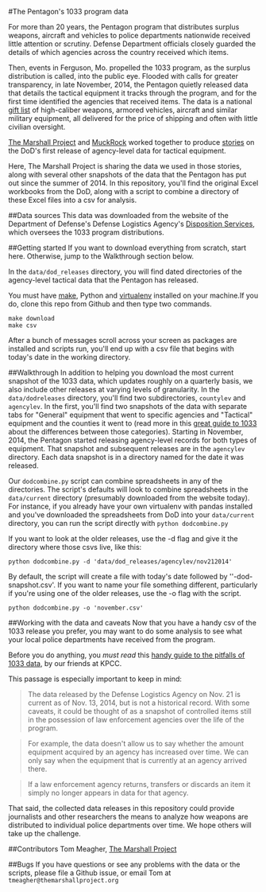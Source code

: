 #The Pentagon's 1033 program data

For more than 20 years, the Pentagon program that distributes surplus weapons, aircraft and vehicles to police departments nationwide received little attention or scrutiny. Defense Department officials closely guarded the details of which agencies across the country received which items.

Then, events in Ferguson, Mo. propelled the 1033 program, as the surplus distribution is called, into the public eye. Flooded with calls for greater transparency, in late November, 2014, the Pentagon quietly released data that details the tactical equipment it tracks through the program, and for the first time identified the agencies that received items. The data is a national [gift list](https://www.themarshallproject.org/2014/12/05/a-department-of-defense-gift-guide-2014) of high-caliber weapons, armored vehicles, aircraft and similar military equipment, all delivered for the price of shipping and often with little civilian oversight.

[The Marshall Project](https://www.themarshallproject.org/) and [MuckRock](https://www.muckrock.com/) worked together to produce [ stories](https://www.themarshallproject.org/2014/12/03/the-pentagon-finally-details-its-weapons-for-cops-giveaway) on the DoD's first release of agency-level data for tactical equipment.

Here, The Marshall Project is sharing the data we used in those stories, along with several other snapshots of the data that the Pentagon has put out since the summer of 2014. In this repository, you'll find the original Excel workbooks from the DoD, along with a script to combine a directory of these Excel files into a csv for analysis.

##Data sources
This data was downloaded from the website of the Department of Defense's Defense Logistics Agency's [Disposition Services](http://www.dispositionservices.dla.mil/EFOIA-Privacy/Pages/ereadingroom.aspx), which oversees the 1033 program distributions.

##Getting started
If you want to download everything from scratch, start here. Otherwise, jump to the Walkthrough section below.

In the ```data/dod_releases``` directory, you will find dated directories of the agency-level tactical data that the Pentagon has released.

You must have [make](https://www.gnu.org/software/make/), Python and [virtualenv](https://virtualenv.pypa.io/en/latest/) installed on your machine.If you do, clone this repo from Github and then type two commands.

```
make download
make csv
```

After a bunch of messages scroll across your screen as packages are installed and scripts run, you'll end up with a csv file that begins with today's date in the working directory.

##Walkthrough
In addition to helping you download the most current snapshot of the 1033 data, which updates roughly on a quarterly basis, we also include other releases at varying levels of granularity. In the ```data/dodreleases``` directory, you'll find two subdirectories, ```countylev``` and ```agencylev```. In the first, you'll find two snapshots of the data with separate tabs for "General" equipment that went to specific agencies and "Tactical" equipment and the counties it went to (read more in this [great guide to 1033](https://github.com/SCPR/kpcc-data-team/blob/master/guides/primer-on-defense-logistics-agencys-1033-program-data.md) about the differences between those categories). Starting in November, 2014, the Pentagon started releasing agency-level records for both types of equipment. That snapshot and subsequent releases are in the ```agencylev``` directory. Each data snapshot is in a directory named for the date it was released.

Our ```dodcombine.py``` script can combine spreadsheets in any of the directories. The script's defaults will look to combine spreadsheets in the ```data/current``` directory (presumably downloaded from the website today). For instance, if you already have your own virtualenv with pandas installed and you've downloaded the spreadsheets from DoD into your ```data/current``` directory, you can run the script directly with ```python dodcombine.py```

If you want to look at the older releases, use the -d flag and give it the directory where those csvs live, like this:

```python dodcombine.py -d 'data/dod_releases/agencylev/nov212014'```

By default, the script will create a file with today's date followed by ''-dod-snapshot.csv'. If you want to name your file something different, particularly if you're using one of the older releases, use the -o flag with the script.

```python dodcombine.py -o 'november.csv'```

##Working with the data and caveats
Now that you have a handy csv of the 1033 release you prefer, you may want to do some analysis to see what your local police departments have received from the program.

Before you do anything, you *must read* this [handy guide to the pitfalls of 1033 data](https://github.com/SCPR/kpcc-data-team/blob/master/guides/primer-on-defense-logistics-agencys-1033-program-data.md), by our friends at KPCC.

This passage is especially important to keep in mind:
>The data released by the Defense Logistics Agency on Nov. 21 is current as of Nov. 13, 2014, but is not a historical record. With some caveats, it could be thought of as a snapshot of controlled items still in the possession of law enforcement agencies over the life of the program.

>For example, the data doesn't allow us to say whether the amount equipment acquired by an agency has increased over time. We can only say when the equipment that is currently at an agency arrived there.

>If a law enforcement agency returns, transfers or discards an item it simply no longer appears in data for that agency.

That said, the collected data releases in this repository could provide journalists and other researchers the means to analyze how weapons are distributed to individual police departments over time. We hope others will take up the challenge.

##Contributors
Tom Meagher, [The Marshall Project](https://www.themarshallproject.org/)

##Bugs
If you have questions or see any problems with the data or the scripts, please file a Github issue, or email Tom at ```tmeagher@themarshallproject.org```
